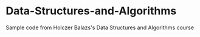 # Data-Structures-and-Algorithms
Sample code from Holczer Balazs's Data Structures and Algorithms course
